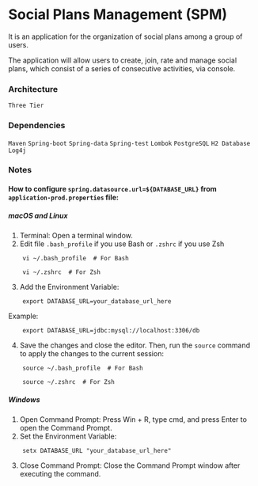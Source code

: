 # Social Plans Management (SPM)

It is an application for the organization of social plans among a group of users.

The application will allow users to create, join, rate and manage social plans, which consist of a series of consecutive
activities, via console.

### Architecture

`Three Tier`

### Dependencies

`Maven` `Spring-boot` `Spring-data` `Spring-test` `Lombok` `PostgreSQL` `H2 Database` `Log4j`

### Notes

#### How to configure `spring.datasource.url=${DATABASE_URL}` from `application-prod.properties` file:

##### macOS and Linux

1. Terminal: Open a terminal window.
2. Edit file `.bash_profile` if you use Bash or `.zshrc` if you use Zsh

```
    vi ~/.bash_profile  # For Bash
```

```
    vi ~/.zshrc  # For Zsh
```

3. Add the Environment Variable:

```
    export DATABASE_URL=your_database_url_here
```

Example:

```
    export DATABASE_URL=jdbc:mysql://localhost:3306/db
```

4. Save the changes and close the editor. Then, run the `source` command to apply the changes to the current session:

```
    source ~/.bash_profile  # For Bash
```

```
    source ~/.zshrc  # For Zsh
```

##### Windows

1. Open Command Prompt: Press Win + R, type cmd, and press Enter to open the Command Prompt.
2. Set the Environment Variable:

```
    setx DATABASE_URL "your_database_url_here"
```

3. Close Command Prompt: Close the Command Prompt window after executing the command.